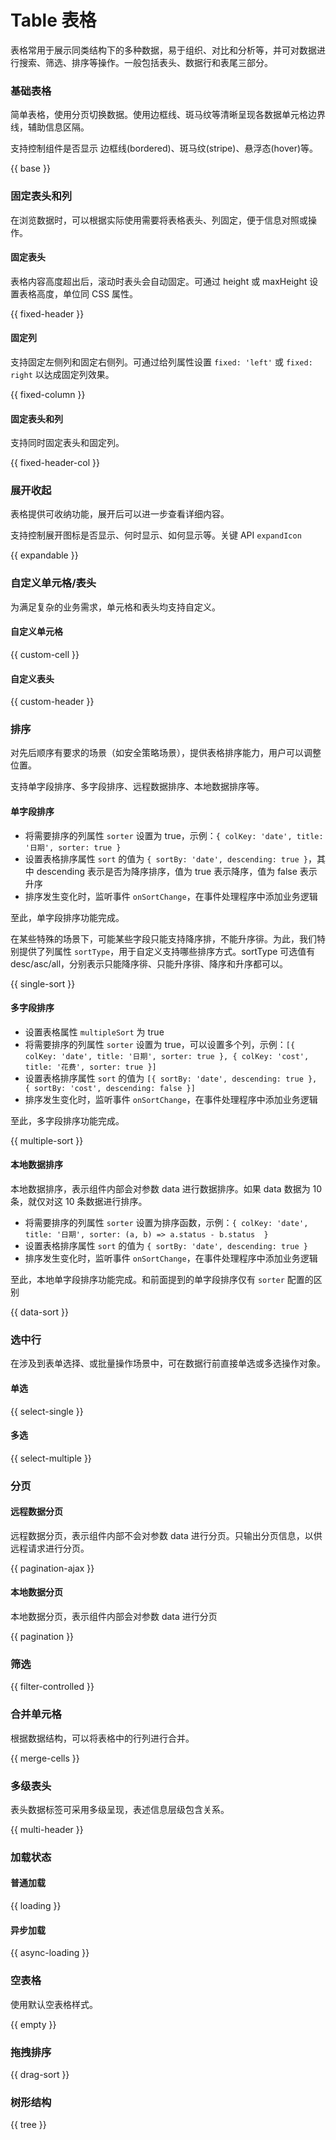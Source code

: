 # Table 表格

表格常用于展示同类结构下的多种数据，易于组织、对比和分析等，并可对数据进行搜索、筛选、排序等操作。一般包括表头、数据行和表尾三部分。

### 基础表格

简单表格，使用分页切换数据。使用边框线、斑马纹等清晰呈现各数据单元格边界线，辅助信息区隔。

支持控制组件是否显示 边框线(bordered)、斑马纹(stripe)、悬浮态(hover)等。

{{ base }}

### 固定表头和列


在浏览数据时，可以根据实际使用需要将表格表头、列固定，便于信息对照或操作。

#### 固定表头

表格内容高度超出后，滚动时表头会自动固定。可通过 height 或 maxHeight 设置表格高度，单位同 CSS 属性。

{{ fixed-header }}

#### 固定列

支持固定左侧列和固定右侧列。可通过给列属性设置 `fixed: 'left'` 或 `fixed: right` 以达成固定列效果。

{{ fixed-column }}

#### 固定表头和列

支持同时固定表头和固定列。

{{ fixed-header-col }}

### 展开收起

表格提供可收纳功能，展开后可以进一步查看详细内容。

支持控制展开图标是否显示、何时显示、如何显示等。关键 API `expandIcon`

{{ expandable }}

### 自定义单元格/表头

为满足复杂的业务需求，单元格和表头均支持自定义。

#### 自定义单元格

{{ custom-cell }}

#### 自定义表头

{{ custom-header }}

### 排序

对先后顺序有要求的场景（如安全策略场景），提供表格排序能力，用户可以调整位置。

支持单字段排序、多字段排序、远程数据排序、本地数据排序等。

#### 单字段排序

- 将需要排序的列属性 `sorter` 设置为 true，示例：`{ colKey: 'date', title: '日期', sorter: true }`
- 设置表格排序属性 `sort` 的值为 `{ sortBy: 'date', descending: true }`，其中 descending 表示是否为降序排序，值为 true 表示降序，值为 false 表示升序
- 排序发生变化时，监听事件 `onSortChange`，在事件处理程序中添加业务逻辑

至此，单字段排序功能完成。

在某些特殊的场景下，可能某些字段只能支持降序排，不能升序徘。为此，我们特别提供了列属性 `sortType`，用于自定义支持哪些排序方式。sortType 可选值有 desc/asc/all，分别表示只能降序徘、只能升序徘、降序和升序都可以。

{{ single-sort }}

#### 多字段排序

- 设置表格属性 `multipleSort` 为 true
- 将需要排序的列属性 `sorter` 设置为 true，可以设置多个列，示例：`[{ colKey: 'date', title: '日期', sorter: true }, { colKey: 'cost', title: '花费', sorter: true }]`
- 设置表格排序属性 `sort` 的值为 `[{ sortBy: 'date', descending: true }, { sortBy: 'cost', descending: false }]`
- 排序发生变化时，监听事件 `onSortChange`，在事件处理程序中添加业务逻辑

至此，多字段排序功能完成。

{{ multiple-sort }}

#### 本地数据排序

本地数据排序，表示组件内部会对参数 data 进行数据排序。如果 data 数据为 10 条，就仅对这 10 条数据进行排序。

- 将需要排序的列属性 `sorter` 设置为排序函数，示例：`{ colKey: 'date', title: '日期', sorter: (a, b) => a.status - b.status  }`
- 设置表格排序属性 `sort` 的值为 `{ sortBy: 'date', descending: true }`
- 排序发生变化时，监听事件 `onSortChange`，在事件处理程序中添加业务逻辑

至此，本地单字段排序功能完成。和前面提到的单字段排序仅有 `sorter` 配置的区别

{{ data-sort }}

### 选中行

在涉及到表单选择、或批量操作场景中，可在数据行前直接单选或多选操作对象。

#### 单选

{{ select-single }}

#### 多选

{{ select-multiple }}
### 分页

#### 远程数据分页

远程数据分页，表示组件内部不会对参数 data 进行分页。只输出分页信息，以供远程请求进行分页。

{{ pagination-ajax }}
#### 本地数据分页

本地数据分页，表示组件内部会对参数 data 进行分页

{{ pagination }}

### 筛选

{{ filter-controlled }}

### 合并单元格

根据数据结构，可以将表格中的行列进行合并。

{{ merge-cells }}


### 多级表头

表头数据标签可采用多级呈现，表述信息层级包含关系。

{{ multi-header }}

### 加载状态

#### 普通加载

{{ loading }}

#### 异步加载

{{ async-loading }}

### 空表格

使用默认空表格样式。

{{ empty }}

### 拖拽排序

{{ drag-sort }}

### 树形结构

{{ tree }}
